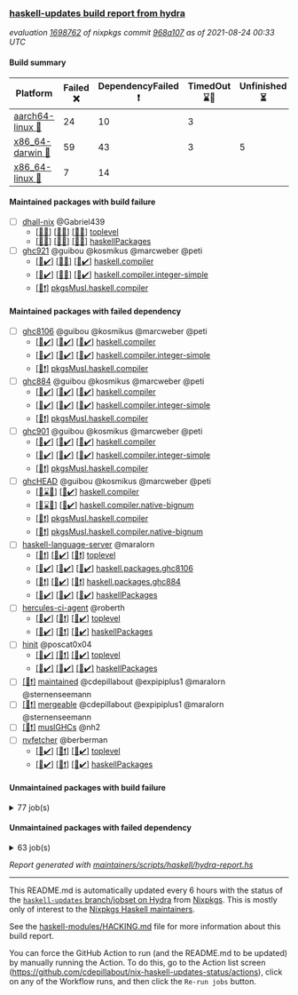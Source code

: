### [haskell-updates build report from hydra](https://hydra.nixos.org/jobset/nixpkgs/haskell-updates)
*evaluation [1698762](https://hydra.nixos.org/eval/1698762) of nixpkgs commit [968a107](https://github.com/NixOS/nixpkgs/commits/968a107addb40d5d19b1666b6542493776b24de9) as of 2021-08-24 00:33 UTC*
#### Build summary

 | Platform | Failed :x: | DependencyFailed :heavy_exclamation_mark: | TimedOut :hourglass::no_entry_sign: | Unfinished :hourglass_flowing_sand: | Success :heavy_check_mark: | 
 | --- | --- | --- | --- | --- | --- | 
 | [aarch64-linux :iphone:](https://hydra.nixos.org/eval/1698762?filter=.aarch64-linux) | 24 | 10 | 3 |  | 6668 | 
 | [x86_64-darwin :apple:](https://hydra.nixos.org/eval/1698762?filter=.x86_64-darwin) | 59 | 43 | 3 | 5 | 6547 | 
 | [x86_64-linux :penguin:](https://hydra.nixos.org/eval/1698762?filter=.x86_64-linux) | 7 | 14 |  |  | 6734 | 
#### Maintained packages with build failure
- [ ] [dhall-nix](https://hydra.nixos.org/eval/1698762?filter=dhall-nix) @Gabriel439
  - [[:iphone::x:]](https://hydra.nixos.org/build/150518866) [[:apple::x:]](https://hydra.nixos.org/build/150519026) [[:penguin::x:]](https://hydra.nixos.org/build/150518277) [toplevel](https://hydra.nixos.org/eval/1698762?filter=dhall-nix)
  - [[:iphone::x:]](https://hydra.nixos.org/build/150524707) [[:apple::x:]](https://hydra.nixos.org/build/150525207) [[:penguin::x:]](https://hydra.nixos.org/build/150516102) [haskellPackages](https://hydra.nixos.org/eval/1698762?filter=haskellPackages.dhall-nix)
- [ ] [ghc921](https://hydra.nixos.org/eval/1698762?filter=ghc921) @guibou @kosmikus @marcweber @peti
  - [[:iphone::heavy_check_mark:]](https://hydra.nixos.org/build/150593140) [[:apple::x:]](https://hydra.nixos.org/build/150592888) [[:penguin::heavy_check_mark:]](https://hydra.nixos.org/build/150592889) [haskell.compiler](https://hydra.nixos.org/eval/1698762?filter=haskell.compiler.ghc921)
  - [[:iphone::heavy_check_mark:]](https://hydra.nixos.org/build/150593158) [[:apple::x:]](https://hydra.nixos.org/build/150592887) [[:penguin::heavy_check_mark:]](https://hydra.nixos.org/build/150592883) [haskell.compiler.integer-simple](https://hydra.nixos.org/eval/1698762?filter=haskell.compiler.integer-simple.ghc921)
  -   [[:penguin::heavy_exclamation_mark:]](https://hydra.nixos.org/build/150592886) [pkgsMusl.haskell.compiler](https://hydra.nixos.org/eval/1698762?filter=pkgsMusl.haskell.compiler.ghc921)
#### Maintained packages with failed dependency
- [ ] [ghc8106](https://hydra.nixos.org/eval/1698762?filter=ghc8106) @guibou @kosmikus @marcweber @peti
  - [[:iphone::heavy_check_mark:]](https://hydra.nixos.org/build/150142134) [[:apple::heavy_check_mark:]](https://hydra.nixos.org/build/150136607) [[:penguin::heavy_check_mark:]](https://hydra.nixos.org/build/150148504) [haskell.compiler](https://hydra.nixos.org/eval/1698762?filter=haskell.compiler.ghc8106)
  - [[:iphone::heavy_check_mark:]](https://hydra.nixos.org/build/150156172) [[:apple::heavy_check_mark:]](https://hydra.nixos.org/build/150139855) [[:penguin::heavy_check_mark:]](https://hydra.nixos.org/build/150137637) [haskell.compiler.integer-simple](https://hydra.nixos.org/eval/1698762?filter=haskell.compiler.integer-simple.ghc8106)
  -   [[:penguin::heavy_exclamation_mark:]](https://hydra.nixos.org/build/150281277) [pkgsMusl.haskell.compiler](https://hydra.nixos.org/eval/1698762?filter=pkgsMusl.haskell.compiler.ghc8106)
- [ ] [ghc884](https://hydra.nixos.org/eval/1698762?filter=ghc884) @guibou @kosmikus @marcweber @peti
  - [[:iphone::heavy_check_mark:]](https://hydra.nixos.org/build/150146371) [[:apple::heavy_check_mark:]](https://hydra.nixos.org/build/150136677) [[:penguin::heavy_check_mark:]](https://hydra.nixos.org/build/150149514) [haskell.compiler](https://hydra.nixos.org/eval/1698762?filter=haskell.compiler.ghc884)
  - [[:iphone::heavy_check_mark:]](https://hydra.nixos.org/build/150153012) [[:apple::heavy_check_mark:]](https://hydra.nixos.org/build/150139348) [[:penguin::heavy_check_mark:]](https://hydra.nixos.org/build/150141264) [haskell.compiler.integer-simple](https://hydra.nixos.org/eval/1698762?filter=haskell.compiler.integer-simple.ghc884)
  -   [[:penguin::heavy_exclamation_mark:]](https://hydra.nixos.org/build/150281297) [pkgsMusl.haskell.compiler](https://hydra.nixos.org/eval/1698762?filter=pkgsMusl.haskell.compiler.ghc884)
- [ ] [ghc901](https://hydra.nixos.org/eval/1698762?filter=ghc901) @guibou @kosmikus @marcweber @peti
  - [[:iphone::heavy_check_mark:]](https://hydra.nixos.org/build/150142798) [[:apple::heavy_check_mark:]](https://hydra.nixos.org/build/150143289) [[:penguin::heavy_check_mark:]](https://hydra.nixos.org/build/150147612) [haskell.compiler](https://hydra.nixos.org/eval/1698762?filter=haskell.compiler.ghc901)
  - [[:iphone::heavy_check_mark:]](https://hydra.nixos.org/build/150153840) [[:apple::heavy_check_mark:]](https://hydra.nixos.org/build/150145503) [[:penguin::heavy_check_mark:]](https://hydra.nixos.org/build/150152462) [haskell.compiler.integer-simple](https://hydra.nixos.org/eval/1698762?filter=haskell.compiler.integer-simple.ghc901)
  -   [[:penguin::heavy_exclamation_mark:]](https://hydra.nixos.org/build/150281299) [pkgsMusl.haskell.compiler](https://hydra.nixos.org/eval/1698762?filter=pkgsMusl.haskell.compiler.ghc901)
- [ ] [ghcHEAD](https://hydra.nixos.org/eval/1698762?filter=ghcHEAD) @guibou @kosmikus @marcweber @peti
  - [[:apple::hourglass::no_entry_sign:]](https://hydra.nixos.org/build/150145921) [[:penguin::heavy_check_mark:]](https://hydra.nixos.org/build/150150121) [haskell.compiler](https://hydra.nixos.org/eval/1698762?filter=haskell.compiler.ghcHEAD)
  - [[:apple::hourglass::no_entry_sign:]](https://hydra.nixos.org/build/150153086) [[:penguin::heavy_check_mark:]](https://hydra.nixos.org/build/150147913) [haskell.compiler.native-bignum](https://hydra.nixos.org/eval/1698762?filter=haskell.compiler.native-bignum.ghcHEAD)
  -  [[:penguin::heavy_exclamation_mark:]](https://hydra.nixos.org/build/150281317) [pkgsMusl.haskell.compiler](https://hydra.nixos.org/eval/1698762?filter=pkgsMusl.haskell.compiler.ghcHEAD)
  -  [[:penguin::heavy_exclamation_mark:]](https://hydra.nixos.org/build/150281318) [pkgsMusl.haskell.compiler.native-bignum](https://hydra.nixos.org/eval/1698762?filter=pkgsMusl.haskell.compiler.native-bignum.ghcHEAD)
- [ ] [haskell-language-server](https://hydra.nixos.org/eval/1698762?filter=haskell-language-server) @maralorn
  - [[:iphone::heavy_exclamation_mark:]](https://hydra.nixos.org/build/150517932) [[:apple::heavy_check_mark:]](https://hydra.nixos.org/build/150524729) [[:penguin::heavy_exclamation_mark:]](https://hydra.nixos.org/build/150521436) [toplevel](https://hydra.nixos.org/eval/1698762?filter=haskell-language-server)
  - [[:iphone::heavy_check_mark:]](https://hydra.nixos.org/build/150520620) [[:apple::heavy_check_mark:]](https://hydra.nixos.org/build/150516044) [[:penguin::heavy_check_mark:]](https://hydra.nixos.org/build/150522713) [haskell.packages.ghc8106](https://hydra.nixos.org/eval/1698762?filter=haskell.packages.ghc8106.haskell-language-server)
  - [[:iphone::heavy_exclamation_mark:]](https://hydra.nixos.org/build/150518159) [[:apple::heavy_check_mark:]](https://hydra.nixos.org/build/150523797) [[:penguin::heavy_exclamation_mark:]](https://hydra.nixos.org/build/150522555) [haskell.packages.ghc884](https://hydra.nixos.org/eval/1698762?filter=haskell.packages.ghc884.haskell-language-server)
  - [[:iphone::heavy_check_mark:]](https://hydra.nixos.org/build/150523824) [[:apple::heavy_check_mark:]](https://hydra.nixos.org/build/150523887) [[:penguin::heavy_check_mark:]](https://hydra.nixos.org/build/150515759) [haskellPackages](https://hydra.nixos.org/eval/1698762?filter=haskellPackages.haskell-language-server)
- [ ] [hercules-ci-agent](https://hydra.nixos.org/eval/1698762?filter=hercules-ci-agent) @roberth
  - [[:iphone::heavy_check_mark:]](https://hydra.nixos.org/build/150593136) [[:apple::heavy_exclamation_mark:]](https://hydra.nixos.org/build/150516655) [[:penguin::heavy_check_mark:]](https://hydra.nixos.org/build/150593151) [toplevel](https://hydra.nixos.org/eval/1698762?filter=hercules-ci-agent)
  - [[:iphone::heavy_check_mark:]](https://hydra.nixos.org/build/150519440) [[:apple::heavy_exclamation_mark:]](https://hydra.nixos.org/build/150520794) [[:penguin::heavy_check_mark:]](https://hydra.nixos.org/build/150520627) [haskellPackages](https://hydra.nixos.org/eval/1698762?filter=haskellPackages.hercules-ci-agent)
- [ ] [hinit](https://hydra.nixos.org/eval/1698762?filter=hinit) @poscat0x04
  - [[:iphone::heavy_check_mark:]](https://hydra.nixos.org/build/150520104) [[:apple::heavy_exclamation_mark:]](https://hydra.nixos.org/build/150515279) [[:penguin::heavy_check_mark:]](https://hydra.nixos.org/build/150521777) [toplevel](https://hydra.nixos.org/eval/1698762?filter=hinit)
  - [[:iphone::heavy_check_mark:]](https://hydra.nixos.org/build/150518018) [[:apple::heavy_check_mark:]](https://hydra.nixos.org/build/150514862) [[:penguin::heavy_check_mark:]](https://hydra.nixos.org/build/150519740) [haskellPackages](https://hydra.nixos.org/eval/1698762?filter=haskellPackages.hinit)
- [ ] [[:penguin::heavy_exclamation_mark:]](https://hydra.nixos.org/build/150593166) [maintained](https://hydra.nixos.org/eval/1698762?filter=maintained) @cdepillabout @expipiplus1 @maralorn @sternenseemann
- [ ] [[:penguin::heavy_exclamation_mark:]](https://hydra.nixos.org/build/150515487) [mergeable](https://hydra.nixos.org/eval/1698762?filter=mergeable) @cdepillabout @expipiplus1 @maralorn @sternenseemann
- [ ] [[:penguin::heavy_exclamation_mark:]](https://hydra.nixos.org/build/150281278) [muslGHCs](https://hydra.nixos.org/eval/1698762?filter=muslGHCs) @nh2
- [ ] [nvfetcher](https://hydra.nixos.org/eval/1698762?filter=nvfetcher) @berberman
  - [[:iphone::heavy_check_mark:]](https://hydra.nixos.org/build/150552055) [[:apple::heavy_exclamation_mark:]](https://hydra.nixos.org/build/150552058) [[:penguin::heavy_check_mark:]](https://hydra.nixos.org/build/150552059) [toplevel](https://hydra.nixos.org/eval/1698762?filter=nvfetcher)
  - [[:iphone::heavy_check_mark:]](https://hydra.nixos.org/build/150552056) [[:apple::heavy_exclamation_mark:]](https://hydra.nixos.org/build/150552066) [[:penguin::heavy_check_mark:]](https://hydra.nixos.org/build/150552073) [haskellPackages](https://hydra.nixos.org/eval/1698762?filter=haskellPackages.nvfetcher)
#### Unmaintained packages with build failure
<details><summary>77 job(s) </summary>

- [ ] [[:iphone::heavy_check_mark:]](https://hydra.nixos.org/build/150523762) [[:apple::x:]](https://hydra.nixos.org/build/150517903) [[:penguin::heavy_check_mark:]](https://hydra.nixos.org/build/150517139) [haskellPackages.FractalArt](https://hydra.nixos.org/eval/1698762?filter=haskellPackages.FractalArt) 
- [ ] [[:iphone::x:]](https://hydra.nixos.org/build/150154601) [[:apple::heavy_check_mark:]](https://hydra.nixos.org/build/150146821) [[:penguin::heavy_check_mark:]](https://hydra.nixos.org/build/150137406) [haskellPackages.HsASA](https://hydra.nixos.org/eval/1698762?filter=haskellPackages.HsASA) 
- [ ] [[:iphone::x:]](https://hydra.nixos.org/build/150520106) [[:apple::heavy_check_mark:]](https://hydra.nixos.org/build/150521048) [[:penguin::heavy_check_mark:]](https://hydra.nixos.org/build/150518852) [haskellPackages.OrderedBits](https://hydra.nixos.org/eval/1698762?filter=haskellPackages.OrderedBits) 
- [ ] [[:iphone::x:]](https://hydra.nixos.org/build/150519545) [[:apple::heavy_check_mark:]](https://hydra.nixos.org/build/150513677) [[:penguin::heavy_check_mark:]](https://hydra.nixos.org/build/150514015) [haskellPackages.accelerate-llvm](https://hydra.nixos.org/eval/1698762?filter=haskellPackages.accelerate-llvm) 
- [ ] [[:iphone::heavy_check_mark:]](https://hydra.nixos.org/build/150517974) [[:apple::x:]](https://hydra.nixos.org/build/150516293) [[:penguin::heavy_check_mark:]](https://hydra.nixos.org/build/150514919) [haskellPackages.broadcast-chan-conduit](https://hydra.nixos.org/eval/1698762?filter=haskellPackages.broadcast-chan-conduit) 
- [ ] [[:iphone::x:]](https://hydra.nixos.org/build/150139515) [[:apple::heavy_check_mark:]](https://hydra.nixos.org/build/150150227) [[:penguin::heavy_check_mark:]](https://hydra.nixos.org/build/150137424) [haskellPackages.cdar-mBound](https://hydra.nixos.org/eval/1698762?filter=haskellPackages.cdar-mBound) 
- [ ] [[:iphone::heavy_check_mark:]](https://hydra.nixos.org/build/150524109) [[:apple::x:]](https://hydra.nixos.org/build/150513813) [[:penguin::heavy_check_mark:]](https://hydra.nixos.org/build/150522230) [haskellPackages.chiphunk](https://hydra.nixos.org/eval/1698762?filter=haskellPackages.chiphunk) 
- [ ] [[:iphone::x:]](https://hydra.nixos.org/build/150517595) [[:apple::x:]](https://hydra.nixos.org/build/150515727) [[:penguin::x:]](https://hydra.nixos.org/build/150523982) [haskellPackages.dhall-csv](https://hydra.nixos.org/eval/1698762?filter=haskellPackages.dhall-csv) 
- [ ] [[:iphone::x:]](https://hydra.nixos.org/build/150522999) [[:apple::heavy_exclamation_mark:]](https://hydra.nixos.org/build/150523333) [[:penguin::x:]](https://hydra.nixos.org/build/150514246) [haskellPackages.dhall-toml](https://hydra.nixos.org/eval/1698762?filter=haskellPackages.dhall-toml) 
- [ ] [[:iphone::heavy_check_mark:]](https://hydra.nixos.org/build/150518556) [[:apple::x:]](https://hydra.nixos.org/build/150514402) [[:penguin::heavy_check_mark:]](https://hydra.nixos.org/build/150522564) [haskellPackages.di-core](https://hydra.nixos.org/eval/1698762?filter=haskellPackages.di-core) 
- [ ] [[:iphone::heavy_check_mark:]](https://hydra.nixos.org/build/150144640) [[:apple::x:]](https://hydra.nixos.org/build/150151797) [[:penguin::heavy_check_mark:]](https://hydra.nixos.org/build/150142786) [haskellPackages.discount](https://hydra.nixos.org/eval/1698762?filter=haskellPackages.discount) 
- [ ] [[:iphone::heavy_check_mark:]](https://hydra.nixos.org/build/150139947) [[:apple::x:]](https://hydra.nixos.org/build/150140370) [[:penguin::heavy_check_mark:]](https://hydra.nixos.org/build/150139039) [haskellPackages.diskhash](https://hydra.nixos.org/eval/1698762?filter=haskellPackages.diskhash) 
- [ ] [[:iphone::x:]](https://hydra.nixos.org/build/150146312) [[:apple::x:]](https://hydra.nixos.org/build/150149462) [[:penguin::heavy_check_mark:]](https://hydra.nixos.org/build/150142175) [haskellPackages.easytensor](https://hydra.nixos.org/eval/1698762?filter=haskellPackages.easytensor) 
- [ ] [[:iphone::heavy_check_mark:]](https://hydra.nixos.org/build/150518204) [[:apple::x:]](https://hydra.nixos.org/build/150518034) [[:penguin::heavy_check_mark:]](https://hydra.nixos.org/build/150515434) [haskellPackages.epub-tools](https://hydra.nixos.org/eval/1698762?filter=haskellPackages.epub-tools) 
- [ ] [[:iphone::heavy_check_mark:]](https://hydra.nixos.org/build/150518399) [[:apple::x:]](https://hydra.nixos.org/build/150523252) [[:penguin::heavy_check_mark:]](https://hydra.nixos.org/build/150519335) [haskellPackages.exinst](https://hydra.nixos.org/eval/1698762?filter=haskellPackages.exinst) 
- [ ] [[:iphone::heavy_check_mark:]](https://hydra.nixos.org/build/150152574) [[:apple::x:]](https://hydra.nixos.org/build/150143148) [[:penguin::heavy_check_mark:]](https://hydra.nixos.org/build/150142646) [haskellPackages.float128](https://hydra.nixos.org/eval/1698762?filter=haskellPackages.float128) 
- [ ] [[:iphone::x:]](https://hydra.nixos.org/build/150141152) [[:apple::heavy_check_mark:]](https://hydra.nixos.org/build/150147899) [[:penguin::heavy_check_mark:]](https://hydra.nixos.org/build/150147340) [haskellPackages.freetype2](https://hydra.nixos.org/eval/1698762?filter=haskellPackages.freetype2) 
- [ ] [[:iphone::heavy_check_mark:]](https://hydra.nixos.org/build/150518106) [[:apple::x:]](https://hydra.nixos.org/build/150515711) [[:penguin::heavy_check_mark:]](https://hydra.nixos.org/build/150519268) [haskellPackages.gi-gdkx11](https://hydra.nixos.org/eval/1698762?filter=haskellPackages.gi-gdkx11) 
- [ ] [[:iphone::x:]](https://hydra.nixos.org/build/150144571) [[:penguin::heavy_check_mark:]](https://hydra.nixos.org/build/150148632) [haskellPackages.gnome-keyring](https://hydra.nixos.org/eval/1698762?filter=haskellPackages.gnome-keyring) 
- [ ] [[:iphone::heavy_check_mark:]](https://hydra.nixos.org/build/150523732) [[:apple::x:]](https://hydra.nixos.org/build/150521035) [[:penguin::heavy_check_mark:]](https://hydra.nixos.org/build/150517343) [haskellPackages.gtk-traymanager](https://hydra.nixos.org/eval/1698762?filter=haskellPackages.gtk-traymanager) 
- [ ] [[:iphone::heavy_check_mark:]](https://hydra.nixos.org/build/150143018) [[:apple::x:]](https://hydra.nixos.org/build/150152360) [[:penguin::heavy_check_mark:]](https://hydra.nixos.org/build/150152980) [haskellPackages.hamid](https://hydra.nixos.org/eval/1698762?filter=haskellPackages.hamid) 
- [ ] [[:iphone::heavy_check_mark:]](https://hydra.nixos.org/build/150151564) [[:apple::x:]](https://hydra.nixos.org/build/150146436) [[:penguin::heavy_check_mark:]](https://hydra.nixos.org/build/150145795) [haskellPackages.hid](https://hydra.nixos.org/eval/1698762?filter=haskellPackages.hid) 
- [ ] [[:iphone::heavy_check_mark:]](https://hydra.nixos.org/build/150514739) [[:apple::x:]](https://hydra.nixos.org/build/150515290) [[:penguin::heavy_check_mark:]](https://hydra.nixos.org/build/150522339) [haskellPackages.higher-leveldb](https://hydra.nixos.org/eval/1698762?filter=haskellPackages.higher-leveldb) 
- [ ] [[:iphone::heavy_check_mark:]](https://hydra.nixos.org/build/150524350) [[:apple::x:]](https://hydra.nixos.org/build/150524681) [[:penguin::heavy_check_mark:]](https://hydra.nixos.org/build/150519291) [haskellPackages.highlight](https://hydra.nixos.org/eval/1698762?filter=haskellPackages.highlight) 
- [ ] [[:iphone::heavy_check_mark:]](https://hydra.nixos.org/build/150521835) [[:apple::x:]](https://hydra.nixos.org/build/150524253) [[:penguin::heavy_check_mark:]](https://hydra.nixos.org/build/150522531) [haskellPackages.hmatrix-morpheus](https://hydra.nixos.org/eval/1698762?filter=haskellPackages.hmatrix-morpheus) 
- [ ] [[:iphone::heavy_check_mark:]](https://hydra.nixos.org/build/150143292) [[:apple::x:]](https://hydra.nixos.org/build/150144819) [[:penguin::heavy_check_mark:]](https://hydra.nixos.org/build/150156384) [haskellPackages.hmidi](https://hydra.nixos.org/eval/1698762?filter=haskellPackages.hmidi) 
- [ ] [[:iphone::x:]](https://hydra.nixos.org/build/150518301) [[:apple::heavy_check_mark:]](https://hydra.nixos.org/build/150518306) [[:penguin::heavy_check_mark:]](https://hydra.nixos.org/build/150523141) [haskellPackages.hq](https://hydra.nixos.org/eval/1698762?filter=haskellPackages.hq) 
- [ ] [[:iphone::heavy_check_mark:]](https://hydra.nixos.org/build/150515942) [[:apple::x:]](https://hydra.nixos.org/build/150518021) [[:penguin::heavy_check_mark:]](https://hydra.nixos.org/build/150521133) [haskellPackages.hs](https://hydra.nixos.org/eval/1698762?filter=haskellPackages.hs) 
- [ ] [[:iphone::heavy_check_mark:]](https://hydra.nixos.org/build/150147973) [[:apple::x:]](https://hydra.nixos.org/build/150140041) [[:penguin::heavy_check_mark:]](https://hydra.nixos.org/build/150151666) [haskellPackages.hsshellscript](https://hydra.nixos.org/eval/1698762?filter=haskellPackages.hsshellscript) 
- [ ] [[:iphone::heavy_check_mark:]](https://hydra.nixos.org/build/150141776) [[:apple::x:]](https://hydra.nixos.org/build/150153708) [[:penguin::heavy_check_mark:]](https://hydra.nixos.org/build/150139774) [haskellPackages.hssourceinfo](https://hydra.nixos.org/eval/1698762?filter=haskellPackages.hssourceinfo) 
- [ ] [[:iphone::heavy_check_mark:]](https://hydra.nixos.org/build/150146617) [[:apple::x:]](https://hydra.nixos.org/build/150144908) [[:penguin::heavy_check_mark:]](https://hydra.nixos.org/build/150143049) [haskellPackages.huckleberry](https://hydra.nixos.org/eval/1698762?filter=haskellPackages.huckleberry) 
- [ ] [[:iphone::heavy_check_mark:]](https://hydra.nixos.org/build/150519164) [[:apple::x:]](https://hydra.nixos.org/build/150515201) [[:penguin::heavy_check_mark:]](https://hydra.nixos.org/build/150518393) [haskellPackages.ipcvar](https://hydra.nixos.org/eval/1698762?filter=haskellPackages.ipcvar) 
- [ ] [[:iphone::x:]](https://hydra.nixos.org/build/150518673) [[:apple::x:]](https://hydra.nixos.org/build/150521519) [[:penguin::x:]](https://hydra.nixos.org/build/150517662) [haskellPackages.isocline](https://hydra.nixos.org/eval/1698762?filter=haskellPackages.isocline) 
- [ ] [[:iphone::heavy_check_mark:]](https://hydra.nixos.org/build/150143703) [[:apple::x:]](https://hydra.nixos.org/build/150147245) [[:penguin::heavy_check_mark:]](https://hydra.nixos.org/build/150142052) [haskellPackages.keep-alive](https://hydra.nixos.org/eval/1698762?filter=haskellPackages.keep-alive) 
- [ ] [[:iphone::heavy_check_mark:]](https://hydra.nixos.org/build/150521120) [[:apple::x:]](https://hydra.nixos.org/build/150518366) [[:penguin::heavy_check_mark:]](https://hydra.nixos.org/build/150520850) [haskellPackages.leveldb-haskell-fork](https://hydra.nixos.org/eval/1698762?filter=haskellPackages.leveldb-haskell-fork) 
- [ ] [[:iphone::x:]](https://hydra.nixos.org/build/150142304) [[:apple::heavy_check_mark:]](https://hydra.nixos.org/build/150147180) [[:penguin::heavy_check_mark:]](https://hydra.nixos.org/build/150150616) [haskellPackages.libBF](https://hydra.nixos.org/eval/1698762?filter=haskellPackages.libBF) 
- [ ] [[:iphone::heavy_check_mark:]](https://hydra.nixos.org/build/150522216) [[:apple::x:]](https://hydra.nixos.org/build/150517842) [[:penguin::heavy_check_mark:]](https://hydra.nixos.org/build/150522875) [haskellPackages.loc](https://hydra.nixos.org/eval/1698762?filter=haskellPackages.loc) 
- [ ] [[:iphone::x:]](https://hydra.nixos.org/build/150147831) [[:apple::heavy_check_mark:]](https://hydra.nixos.org/build/150156386) [[:penguin::heavy_check_mark:]](https://hydra.nixos.org/build/150143636) [haskellPackages.long-double](https://hydra.nixos.org/eval/1698762?filter=haskellPackages.long-double) 
- [ ] [[:iphone::heavy_check_mark:]](https://hydra.nixos.org/build/150518068) [[:apple::heavy_check_mark:]](https://hydra.nixos.org/build/150520739) [[:penguin::x:]](https://hydra.nixos.org/build/150524224) [haskellPackages.massiv-test](https://hydra.nixos.org/eval/1698762?filter=haskellPackages.massiv-test) 
- [ ] [[:iphone::heavy_check_mark:]](https://hydra.nixos.org/build/150519625) [[:apple::x:]](https://hydra.nixos.org/build/150517422) [[:penguin::heavy_check_mark:]](https://hydra.nixos.org/build/150523159) [haskellPackages.mediawiki2latex](https://hydra.nixos.org/eval/1698762?filter=haskellPackages.mediawiki2latex) 
- [ ] [[:iphone::heavy_check_mark:]](https://hydra.nixos.org/build/150151938) [[:apple::x:]](https://hydra.nixos.org/build/150153446) [[:penguin::heavy_check_mark:]](https://hydra.nixos.org/build/150154190) [haskellPackages.mercury-api](https://hydra.nixos.org/eval/1698762?filter=haskellPackages.mercury-api) 
- [ ] [[:iphone::heavy_check_mark:]](https://hydra.nixos.org/build/150141733) [[:apple::x:]](https://hydra.nixos.org/build/150150540) [[:penguin::heavy_check_mark:]](https://hydra.nixos.org/build/150142396) [haskellPackages.nano-cryptr](https://hydra.nixos.org/eval/1698762?filter=haskellPackages.nano-cryptr) 
- [ ] [[:iphone::x:]](https://hydra.nixos.org/build/150515259) [[:apple::heavy_check_mark:]](https://hydra.nixos.org/build/150514496) [[:penguin::heavy_check_mark:]](https://hydra.nixos.org/build/150520111) [haskellPackages.nlopt-haskell](https://hydra.nixos.org/eval/1698762?filter=haskellPackages.nlopt-haskell) 
- [ ] [[:iphone::heavy_check_mark:]](https://hydra.nixos.org/build/150521655) [[:apple::x:]](https://hydra.nixos.org/build/150515047) [[:penguin::heavy_check_mark:]](https://hydra.nixos.org/build/150516153) [haskellPackages.nri-prelude](https://hydra.nixos.org/eval/1698762?filter=haskellPackages.nri-prelude) 
- [ ] [[:iphone::heavy_check_mark:]](https://hydra.nixos.org/build/150522093) [[:apple::x:]](https://hydra.nixos.org/build/150515044) [[:penguin::heavy_check_mark:]](https://hydra.nixos.org/build/150515873) [haskellPackages.opencv](https://hydra.nixos.org/eval/1698762?filter=haskellPackages.opencv) 
- [ ] [[:iphone::heavy_check_mark:]](https://hydra.nixos.org/build/150523387) [[:apple::x:]](https://hydra.nixos.org/build/150523250) [[:penguin::heavy_check_mark:]](https://hydra.nixos.org/build/150513538) [haskellPackages.persistent-pagination](https://hydra.nixos.org/eval/1698762?filter=haskellPackages.persistent-pagination) 
- [ ] [[:iphone::x:]](https://hydra.nixos.org/build/150152758) [[:apple::heavy_check_mark:]](https://hydra.nixos.org/build/150150974) [[:penguin::heavy_check_mark:]](https://hydra.nixos.org/build/150147165) [haskellPackages.picosat](https://hydra.nixos.org/eval/1698762?filter=haskellPackages.picosat) 
- [ ] [[:iphone::heavy_check_mark:]](https://hydra.nixos.org/build/150515583) [[:apple::x:]](https://hydra.nixos.org/build/150517654) [[:penguin::heavy_check_mark:]](https://hydra.nixos.org/build/150524791) [haskellPackages.ping-wrapper](https://hydra.nixos.org/eval/1698762?filter=haskellPackages.ping-wrapper) 
- [ ] [[:iphone::heavy_check_mark:]](https://hydra.nixos.org/build/150513837) [[:apple::x:]](https://hydra.nixos.org/build/150515685) [[:penguin::heavy_check_mark:]](https://hydra.nixos.org/build/150523855) [haskellPackages.pipes-zlib](https://hydra.nixos.org/eval/1698762?filter=haskellPackages.pipes-zlib) 
- [ ] [[:iphone::x:]](https://hydra.nixos.org/build/150521059) [[:apple::heavy_check_mark:]](https://hydra.nixos.org/build/150523268) [[:penguin::heavy_check_mark:]](https://hydra.nixos.org/build/150523315) [haskellPackages.poker](https://hydra.nixos.org/eval/1698762?filter=haskellPackages.poker) 
- [ ] [[:iphone::heavy_check_mark:]](https://hydra.nixos.org/build/150516742) [[:apple::x:]](https://hydra.nixos.org/build/150514263) [[:penguin::heavy_check_mark:]](https://hydra.nixos.org/build/150516295) [haskellPackages.posix-socket](https://hydra.nixos.org/eval/1698762?filter=haskellPackages.posix-socket) 
- [ ] [[:iphone::heavy_check_mark:]](https://hydra.nixos.org/build/150519224) [[:apple::x:]](https://hydra.nixos.org/build/150522962) [[:penguin::heavy_check_mark:]](https://hydra.nixos.org/build/150519897) [haskellPackages.posix-timer](https://hydra.nixos.org/eval/1698762?filter=haskellPackages.posix-timer) 
- [ ] [[:iphone::heavy_check_mark:]](https://hydra.nixos.org/build/150517965) [[:apple::x:]](https://hydra.nixos.org/build/150515274) [[:penguin::heavy_check_mark:]](https://hydra.nixos.org/build/150521734) [haskellPackages.pthread](https://hydra.nixos.org/eval/1698762?filter=haskellPackages.pthread) 
- [ ] [[:iphone::x:]](https://hydra.nixos.org/build/150519197) [[:apple::heavy_check_mark:]](https://hydra.nixos.org/build/150515894) [[:penguin::heavy_check_mark:]](https://hydra.nixos.org/build/150518333) [haskellPackages.ptr-poker](https://hydra.nixos.org/eval/1698762?filter=haskellPackages.ptr-poker) 
- [ ] [[:iphone::heavy_check_mark:]](https://hydra.nixos.org/build/150516965) [[:apple::x:]](https://hydra.nixos.org/build/150516138) [[:penguin::heavy_check_mark:]](https://hydra.nixos.org/build/150514855) [haskellPackages.sandwich-webdriver](https://hydra.nixos.org/eval/1698762?filter=haskellPackages.sandwich-webdriver) 
- [ ] [[:iphone::heavy_check_mark:]](https://hydra.nixos.org/build/150152774) [[:apple::x:]](https://hydra.nixos.org/build/150136862) [[:penguin::heavy_check_mark:]](https://hydra.nixos.org/build/150153014) [haskellPackages.sdp](https://hydra.nixos.org/eval/1698762?filter=haskellPackages.sdp) 
- [ ] [[:iphone::heavy_check_mark:]](https://hydra.nixos.org/build/150143608) [[:apple::x:]](https://hydra.nixos.org/build/150149400) [[:penguin::heavy_check_mark:]](https://hydra.nixos.org/build/150152265) [haskellPackages.select](https://hydra.nixos.org/eval/1698762?filter=haskellPackages.select) 
- [ ] [[:iphone::heavy_check_mark:]](https://hydra.nixos.org/build/150516754) [[:apple::x:]](https://hydra.nixos.org/build/150517616) [[:penguin::heavy_check_mark:]](https://hydra.nixos.org/build/150517288) [haskellPackages.sequence-formats](https://hydra.nixos.org/eval/1698762?filter=haskellPackages.sequence-formats) 
- [ ] [[:iphone::heavy_check_mark:]](https://hydra.nixos.org/build/150154302) [[:apple::x:]](https://hydra.nixos.org/build/150142162) [[:penguin::heavy_check_mark:]](https://hydra.nixos.org/build/150141216) [haskellPackages.shared-memory](https://hydra.nixos.org/eval/1698762?filter=haskellPackages.shared-memory) 
- [ ] [[:iphone::heavy_check_mark:]](https://hydra.nixos.org/build/150516290) [[:apple::x:]](https://hydra.nixos.org/build/150521281) [[:penguin::heavy_check_mark:]](https://hydra.nixos.org/build/150522189) [haskellPackages.sysinfo](https://hydra.nixos.org/eval/1698762?filter=haskellPackages.sysinfo) 
- [ ] [[:iphone::heavy_check_mark:]](https://hydra.nixos.org/build/150525039) [[:apple::x:]](https://hydra.nixos.org/build/150523006) [[:penguin::heavy_check_mark:]](https://hydra.nixos.org/build/150515840) [haskellPackages.tailfile-hinotify](https://hydra.nixos.org/eval/1698762?filter=haskellPackages.tailfile-hinotify) 
- [ ] [[:iphone::heavy_check_mark:]](https://hydra.nixos.org/build/150525089) [[:apple::x:]](https://hydra.nixos.org/build/150522461) [[:penguin::heavy_check_mark:]](https://hydra.nixos.org/build/150522260) [haskellPackages.tar-bytestring](https://hydra.nixos.org/eval/1698762?filter=haskellPackages.tar-bytestring) 
- [ ] [[:iphone::heavy_check_mark:]](https://hydra.nixos.org/build/150520830) [[:apple::x:]](https://hydra.nixos.org/build/150519749) [[:penguin::heavy_check_mark:]](https://hydra.nixos.org/build/150519036) [haskellPackages.thyme](https://hydra.nixos.org/eval/1698762?filter=haskellPackages.thyme) 
- [ ] [[:iphone::x:]](https://hydra.nixos.org/build/150524838) [[:apple::x:]](https://hydra.nixos.org/build/150515360) [[:penguin::x:]](https://hydra.nixos.org/build/150519125) [haskellPackages.ticket-management](https://hydra.nixos.org/eval/1698762?filter=haskellPackages.ticket-management) 
- [ ] [[:iphone::heavy_check_mark:]](https://hydra.nixos.org/build/150513445) [[:apple::x:]](https://hydra.nixos.org/build/150525192) [[:penguin::heavy_check_mark:]](https://hydra.nixos.org/build/150522375) [haskellPackages.tomland](https://hydra.nixos.org/eval/1698762?filter=haskellPackages.tomland) 
- [ ] [[:iphone::x:]](https://hydra.nixos.org/build/150516346) [[:apple::heavy_check_mark:]](https://hydra.nixos.org/build/150518674) [[:penguin::heavy_check_mark:]](https://hydra.nixos.org/build/150517627) [haskellPackages.type-natural](https://hydra.nixos.org/eval/1698762?filter=haskellPackages.type-natural) 
- [ ] [[:iphone::heavy_check_mark:]](https://hydra.nixos.org/build/150516342) [[:apple::x:]](https://hydra.nixos.org/build/150524672) [[:penguin::heavy_check_mark:]](https://hydra.nixos.org/build/150513704) [haskellPackages.tz](https://hydra.nixos.org/eval/1698762?filter=haskellPackages.tz) 
- [ ] [[:iphone::x:]](https://hydra.nixos.org/build/150148074) [[:apple::heavy_check_mark:]](https://hydra.nixos.org/build/150138754) [[:penguin::heavy_check_mark:]](https://hydra.nixos.org/build/150139625) [haskellPackages.unicode-properties](https://hydra.nixos.org/eval/1698762?filter=haskellPackages.unicode-properties) 
- [ ] [[:iphone::x:]](https://hydra.nixos.org/build/150144377) [[:apple::heavy_check_mark:]](https://hydra.nixos.org/build/150147267) [[:penguin::heavy_check_mark:]](https://hydra.nixos.org/build/150140581) [haskellPackages.wiringPi](https://hydra.nixos.org/eval/1698762?filter=haskellPackages.wiringPi) 
- [ ] [[:iphone::heavy_check_mark:]](https://hydra.nixos.org/build/150155341) [[:apple::x:]](https://hydra.nixos.org/build/150137444) [[:penguin::heavy_check_mark:]](https://hydra.nixos.org/build/150150694) [tests.haskell.writers](https://hydra.nixos.org/eval/1698762?filter=tests.haskell.writers) 
- [ ] [[:iphone::x:]](https://hydra.nixos.org/build/150523903) [[:apple::heavy_check_mark:]](https://hydra.nixos.org/build/150515833) [[:penguin::heavy_check_mark:]](https://hydra.nixos.org/build/150520490) [haskellPackages.x86-64bit](https://hydra.nixos.org/eval/1698762?filter=haskellPackages.x86-64bit) 
- [ ] [[:iphone::heavy_check_mark:]](https://hydra.nixos.org/build/150521460) [[:apple::x:]](https://hydra.nixos.org/build/150519761) [[:penguin::heavy_check_mark:]](https://hydra.nixos.org/build/150521890) [haskellPackages.xmonad-utils](https://hydra.nixos.org/eval/1698762?filter=haskellPackages.xmonad-utils) 
- [ ] [[:iphone::x:]](https://hydra.nixos.org/build/150520284) [[:apple::hourglass_flowing_sand:]](https://hydra.nixos.org/build/150523603) [[:penguin::x:]](https://hydra.nixos.org/build/150519538) [haskellPackages.yapb](https://hydra.nixos.org/eval/1698762?filter=haskellPackages.yapb) 
- [ ] [[:iphone::heavy_check_mark:]](https://hydra.nixos.org/build/150137488) [[:apple::x:]](https://hydra.nixos.org/build/150152873) [[:penguin::heavy_check_mark:]](https://hydra.nixos.org/build/150136778) [haskellPackages.yoga](https://hydra.nixos.org/eval/1698762?filter=haskellPackages.yoga) 
- [ ] [[:iphone::heavy_check_mark:]](https://hydra.nixos.org/build/150524604) [[:apple::x:]](https://hydra.nixos.org/build/150518876) [[:penguin::heavy_check_mark:]](https://hydra.nixos.org/build/150519391) [haskellPackages.zip](https://hydra.nixos.org/eval/1698762?filter=haskellPackages.zip) 
- [ ] [[:iphone::heavy_check_mark:]](https://hydra.nixos.org/build/150142027) [[:apple::x:]](https://hydra.nixos.org/build/150143345) [[:penguin::heavy_check_mark:]](https://hydra.nixos.org/build/150144840) [haskellPackages.zot](https://hydra.nixos.org/eval/1698762?filter=haskellPackages.zot) 
- [ ] [[:iphone::heavy_check_mark:]](https://hydra.nixos.org/build/150144068) [[:apple::x:]](https://hydra.nixos.org/build/150148704) [[:penguin::heavy_check_mark:]](https://hydra.nixos.org/build/150142623) [haskellPackages.zxcvbn-c](https://hydra.nixos.org/eval/1698762?filter=haskellPackages.zxcvbn-c) 
</details>

#### Unmaintained packages with failed dependency
<details><summary>63 job(s) </summary>

- [ ] [[:iphone::heavy_check_mark:]](https://hydra.nixos.org/build/150520460) [[:apple::heavy_check_mark:]](https://hydra.nixos.org/build/150520023) [[:penguin::heavy_exclamation_mark:]](https://hydra.nixos.org/build/150519004) [haskellPackages.Color](https://hydra.nixos.org/eval/1698762?filter=haskellPackages.Color) 
- [ ] [[:iphone::heavy_exclamation_mark:]](https://hydra.nixos.org/build/150518188) [[:apple::heavy_check_mark:]](https://hydra.nixos.org/build/150519536) [[:penguin::heavy_check_mark:]](https://hydra.nixos.org/build/150519199) [haskellPackages.PrimitiveArray](https://hydra.nixos.org/eval/1698762?filter=haskellPackages.PrimitiveArray) 
- [ ] [[:iphone::heavy_check_mark:]](https://hydra.nixos.org/build/150519978) [[:apple::heavy_exclamation_mark:]](https://hydra.nixos.org/build/150523222) [[:penguin::heavy_check_mark:]](https://hydra.nixos.org/build/150515089) [haskellPackages.antiope-es](https://hydra.nixos.org/eval/1698762?filter=haskellPackages.antiope-es) 
- [ ] [[:iphone::heavy_check_mark:]](https://hydra.nixos.org/build/150514460) [[:apple::heavy_exclamation_mark:]](https://hydra.nixos.org/build/150519124) [[:penguin::heavy_check_mark:]](https://hydra.nixos.org/build/150519946) [haskellPackages.archive-tar-bytestring](https://hydra.nixos.org/eval/1698762?filter=haskellPackages.archive-tar-bytestring) 
- [ ] [[:iphone::heavy_check_mark:]](https://hydra.nixos.org/build/150515315) [[:apple::heavy_exclamation_mark:]](https://hydra.nixos.org/build/150516222) [[:penguin::heavy_check_mark:]](https://hydra.nixos.org/build/150516766) [haskellPackages.di](https://hydra.nixos.org/eval/1698762?filter=haskellPackages.di) 
- [ ] [[:iphone::heavy_check_mark:]](https://hydra.nixos.org/build/150516746) [[:apple::heavy_exclamation_mark:]](https://hydra.nixos.org/build/150514214) [[:penguin::heavy_check_mark:]](https://hydra.nixos.org/build/150514096) [haskellPackages.di-df1](https://hydra.nixos.org/eval/1698762?filter=haskellPackages.di-df1) 
- [ ] [[:iphone::heavy_check_mark:]](https://hydra.nixos.org/build/150524456) [[:apple::heavy_exclamation_mark:]](https://hydra.nixos.org/build/150518653) [[:penguin::heavy_check_mark:]](https://hydra.nixos.org/build/150523841) [haskellPackages.di-handle](https://hydra.nixos.org/eval/1698762?filter=haskellPackages.di-handle) 
- [ ] [[:iphone::heavy_check_mark:]](https://hydra.nixos.org/build/150519502) [[:apple::heavy_exclamation_mark:]](https://hydra.nixos.org/build/150522018) [[:penguin::heavy_check_mark:]](https://hydra.nixos.org/build/150520179) [haskellPackages.di-monad](https://hydra.nixos.org/eval/1698762?filter=haskellPackages.di-monad) 
- [ ] [[:iphone::heavy_exclamation_mark:]](https://hydra.nixos.org/build/150153426) [[:apple::heavy_exclamation_mark:]](https://hydra.nixos.org/build/150144841) [[:penguin::heavy_check_mark:]](https://hydra.nixos.org/build/150139841) [haskellPackages.easytensor-vulkan](https://hydra.nixos.org/eval/1698762?filter=haskellPackages.easytensor-vulkan) 
- [ ] [[:iphone::heavy_check_mark:]](https://hydra.nixos.org/build/150517293) [[:apple::heavy_exclamation_mark:]](https://hydra.nixos.org/build/150524949) [[:penguin::heavy_check_mark:]](https://hydra.nixos.org/build/150518617) [haskellPackages.exinst-aeson](https://hydra.nixos.org/eval/1698762?filter=haskellPackages.exinst-aeson) 
- [ ] [[:iphone::heavy_check_mark:]](https://hydra.nixos.org/build/150516930) [[:apple::heavy_exclamation_mark:]](https://hydra.nixos.org/build/150517379) [[:penguin::heavy_check_mark:]](https://hydra.nixos.org/build/150520085) [haskellPackages.exinst-bytes](https://hydra.nixos.org/eval/1698762?filter=haskellPackages.exinst-bytes) 
- [ ] [[:iphone::heavy_check_mark:]](https://hydra.nixos.org/build/150519531) [[:apple::heavy_exclamation_mark:]](https://hydra.nixos.org/build/150513575) [[:penguin::heavy_check_mark:]](https://hydra.nixos.org/build/150521618) [haskellPackages.exinst-cereal](https://hydra.nixos.org/eval/1698762?filter=haskellPackages.exinst-cereal) 
- [ ] [[:iphone::heavy_check_mark:]](https://hydra.nixos.org/build/150520887) [[:apple::heavy_exclamation_mark:]](https://hydra.nixos.org/build/150525088) [[:penguin::heavy_check_mark:]](https://hydra.nixos.org/build/150514071) [haskellPackages.exinst-serialise](https://hydra.nixos.org/eval/1698762?filter=haskellPackages.exinst-serialise) 
- [ ] [[:iphone::heavy_check_mark:]](https://hydra.nixos.org/build/150520985) [[:apple::heavy_exclamation_mark:]](https://hydra.nixos.org/build/150523907) [[:penguin::heavy_check_mark:]](https://hydra.nixos.org/build/150524458) [haskellPackages.fastparser](https://hydra.nixos.org/eval/1698762?filter=haskellPackages.fastparser) 
- [ ] [[:iphone::heavy_check_mark:]](https://hydra.nixos.org/build/150513612) [[:apple::heavy_exclamation_mark:]](https://hydra.nixos.org/build/150515424) [[:penguin::heavy_check_mark:]](https://hydra.nixos.org/build/150524701) [haskellPackages.greenclip](https://hydra.nixos.org/eval/1698762?filter=haskellPackages.greenclip) 
- [ ] [hello](https://hydra.nixos.org/eval/1698762?filter=hello) 
  - [[:iphone::heavy_check_mark:]](https://hydra.nixos.org/build/150146832) [[:apple::heavy_check_mark:]](https://hydra.nixos.org/build/150144343) [[:penguin::heavy_check_mark:]](https://hydra.nixos.org/build/150145756) [haskellPackages](https://hydra.nixos.org/eval/1698762?filter=haskellPackages.hello)
  -   [[:penguin::heavy_exclamation_mark:]](https://hydra.nixos.org/build/150281301) [pkgsMusl.haskellPackages](https://hydra.nixos.org/eval/1698762?filter=pkgsMusl.haskellPackages.hello)
  -   [[:penguin::heavy_check_mark:]](https://hydra.nixos.org/build/150281334) [pkgsStatic.haskell.packages.integer-simple.ghc8106](https://hydra.nixos.org/eval/1698762?filter=pkgsStatic.haskell.packages.integer-simple.ghc8106.hello)
- [ ] [[:iphone::heavy_exclamation_mark:]](https://hydra.nixos.org/build/150523349) [[:apple::heavy_check_mark:]](https://hydra.nixos.org/build/150522112) [[:penguin::heavy_check_mark:]](https://hydra.nixos.org/build/150522065) [haskellPackages.hmatrix-nlopt](https://hydra.nixos.org/eval/1698762?filter=haskellPackages.hmatrix-nlopt) 
- [ ] [[:iphone::heavy_exclamation_mark:]](https://hydra.nixos.org/build/150519280) [[:apple::heavy_check_mark:]](https://hydra.nixos.org/build/150522877) [[:penguin::heavy_check_mark:]](https://hydra.nixos.org/build/150517274) [haskellPackages.jsonifier](https://hydra.nixos.org/eval/1698762?filter=haskellPackages.jsonifier) 
- [ ] [[:iphone::heavy_check_mark:]](https://hydra.nixos.org/build/150525149) [[:apple::heavy_exclamation_mark:]](https://hydra.nixos.org/build/150514948) [[:penguin::heavy_check_mark:]](https://hydra.nixos.org/build/150519441) [haskellPackages.keenser](https://hydra.nixos.org/eval/1698762?filter=haskellPackages.keenser) 
- [ ] [lens](https://hydra.nixos.org/eval/1698762?filter=lens) 
  - [[:iphone::heavy_check_mark:]](https://hydra.nixos.org/build/150515252) [[:apple::heavy_check_mark:]](https://hydra.nixos.org/build/150516998) [[:penguin::heavy_check_mark:]](https://hydra.nixos.org/build/150524265) [haskellPackages](https://hydra.nixos.org/eval/1698762?filter=haskellPackages.lens)
  -   [[:penguin::heavy_exclamation_mark:]](https://hydra.nixos.org/build/150517437) [pkgsMusl.haskellPackages](https://hydra.nixos.org/eval/1698762?filter=pkgsMusl.haskellPackages.lens)
  -   [[:penguin::heavy_check_mark:]](https://hydra.nixos.org/build/150518199) [pkgsStatic.haskell.packages.integer-simple.ghc8106](https://hydra.nixos.org/eval/1698762?filter=pkgsStatic.haskell.packages.integer-simple.ghc8106.lens)
- [ ] [[:iphone::heavy_check_mark:]](https://hydra.nixos.org/build/150515209) [[:apple::heavy_check_mark:]](https://hydra.nixos.org/build/150525128) [[:penguin::heavy_exclamation_mark:]](https://hydra.nixos.org/build/150518295) [haskellPackages.massiv-io](https://hydra.nixos.org/eval/1698762?filter=haskellPackages.massiv-io) 
- [ ] [[:iphone::heavy_check_mark:]](https://hydra.nixos.org/build/150515533) [[:apple::heavy_exclamation_mark:]](https://hydra.nixos.org/build/150519043) [[:penguin::heavy_check_mark:]](https://hydra.nixos.org/build/150521217) [haskellPackages.moto](https://hydra.nixos.org/eval/1698762?filter=haskellPackages.moto) 
- [ ] [[:iphone::heavy_check_mark:]](https://hydra.nixos.org/build/150519449) [[:apple::heavy_exclamation_mark:]](https://hydra.nixos.org/build/150516879) [[:penguin::heavy_check_mark:]](https://hydra.nixos.org/build/150516509) [haskellPackages.nri-env-parser](https://hydra.nixos.org/eval/1698762?filter=haskellPackages.nri-env-parser) 
- [ ] [[:iphone::heavy_check_mark:]](https://hydra.nixos.org/build/150516351) [[:apple::heavy_exclamation_mark:]](https://hydra.nixos.org/build/150519103) [[:penguin::heavy_check_mark:]](https://hydra.nixos.org/build/150523594) [haskellPackages.nri-http](https://hydra.nixos.org/eval/1698762?filter=haskellPackages.nri-http) 
- [ ] [[:iphone::heavy_check_mark:]](https://hydra.nixos.org/build/150519748) [[:apple::heavy_exclamation_mark:]](https://hydra.nixos.org/build/150518000) [[:penguin::heavy_check_mark:]](https://hydra.nixos.org/build/150523024) [haskellPackages.nri-observability](https://hydra.nixos.org/eval/1698762?filter=haskellPackages.nri-observability) 
- [ ] [[:iphone::heavy_check_mark:]](https://hydra.nixos.org/build/150523951) [[:apple::heavy_exclamation_mark:]](https://hydra.nixos.org/build/150521069) [[:penguin::heavy_check_mark:]](https://hydra.nixos.org/build/150517955) [haskellPackages.nri-redis](https://hydra.nixos.org/eval/1698762?filter=haskellPackages.nri-redis) 
- [ ] [[:iphone::heavy_check_mark:]](https://hydra.nixos.org/build/150519739) [[:apple::heavy_exclamation_mark:]](https://hydra.nixos.org/build/150515075) [[:penguin::heavy_check_mark:]](https://hydra.nixos.org/build/150517300) [haskellPackages.nri-test-encoding](https://hydra.nixos.org/eval/1698762?filter=haskellPackages.nri-test-encoding) 
- [ ] [[:iphone::heavy_check_mark:]](https://hydra.nixos.org/build/150523954) [[:apple::heavy_exclamation_mark:]](https://hydra.nixos.org/build/150520771) [[:penguin::heavy_check_mark:]](https://hydra.nixos.org/build/150515501) [haskellPackages.opencv-extra](https://hydra.nixos.org/eval/1698762?filter=haskellPackages.opencv-extra) 
- [ ] [[:iphone::heavy_exclamation_mark:]](https://hydra.nixos.org/build/150516727) [[:apple::heavy_check_mark:]](https://hydra.nixos.org/build/150522533) [[:penguin::heavy_check_mark:]](https://hydra.nixos.org/build/150513887) [haskellPackages.opentelemetry-extra](https://hydra.nixos.org/eval/1698762?filter=haskellPackages.opentelemetry-extra) 
- [ ] [[:iphone::heavy_exclamation_mark:]](https://hydra.nixos.org/build/150523753) [[:apple::heavy_check_mark:]](https://hydra.nixos.org/build/150520321) [[:penguin::heavy_check_mark:]](https://hydra.nixos.org/build/150521386) [haskellPackages.opentelemetry-lightstep](https://hydra.nixos.org/eval/1698762?filter=haskellPackages.opentelemetry-lightstep) 
- [ ] [[:iphone::heavy_check_mark:]](https://hydra.nixos.org/build/150518107) [[:apple::heavy_exclamation_mark:]](https://hydra.nixos.org/build/150524005) [[:penguin::heavy_check_mark:]](https://hydra.nixos.org/build/150516967) [haskellPackages.orgmode-parse](https://hydra.nixos.org/eval/1698762?filter=haskellPackages.orgmode-parse) 
- [ ] [[:iphone::heavy_check_mark:]](https://hydra.nixos.org/build/150520003) [[:apple::heavy_exclamation_mark:]](https://hydra.nixos.org/build/150516522) [[:penguin::heavy_check_mark:]](https://hydra.nixos.org/build/150524960) [haskellPackages.orgstat](https://hydra.nixos.org/eval/1698762?filter=haskellPackages.orgstat) 
- [ ] [[:iphone::heavy_check_mark:]](https://hydra.nixos.org/build/150520141) [[:apple::heavy_exclamation_mark:]](https://hydra.nixos.org/build/150513825) [[:penguin::heavy_check_mark:]](https://hydra.nixos.org/build/150524662) [haskellPackages.postgresql-replicant](https://hydra.nixos.org/eval/1698762?filter=haskellPackages.postgresql-replicant) 
- [ ] [random](https://hydra.nixos.org/eval/1698762?filter=random) 
  - [[:iphone::heavy_check_mark:]](https://hydra.nixos.org/build/150139731) [[:apple::heavy_check_mark:]](https://hydra.nixos.org/build/150137011) [[:penguin::heavy_check_mark:]](https://hydra.nixos.org/build/150137828) [haskellPackages](https://hydra.nixos.org/eval/1698762?filter=haskellPackages.random)
  -   [[:penguin::heavy_exclamation_mark:]](https://hydra.nixos.org/build/150281323) [pkgsMusl.haskellPackages](https://hydra.nixos.org/eval/1698762?filter=pkgsMusl.haskellPackages.random)
  -   [[:penguin::heavy_check_mark:]](https://hydra.nixos.org/build/150281313) [pkgsStatic.haskell.packages.integer-simple.ghc8106](https://hydra.nixos.org/eval/1698762?filter=pkgsStatic.haskell.packages.integer-simple.ghc8106.random)
- [ ] [[:iphone::heavy_exclamation_mark:]](https://hydra.nixos.org/build/150517601) [[:apple::heavy_check_mark:]](https://hydra.nixos.org/build/150522517) [[:penguin::heavy_check_mark:]](https://hydra.nixos.org/build/150513411) [haskellPackages.rounded](https://hydra.nixos.org/eval/1698762?filter=haskellPackages.rounded) 
- [ ] [[:iphone::heavy_check_mark:]](https://hydra.nixos.org/build/150520580) [[:apple::heavy_exclamation_mark:]](https://hydra.nixos.org/build/150523354) [[:penguin::heavy_check_mark:]](https://hydra.nixos.org/build/150524726) [haskellPackages.scan-metadata](https://hydra.nixos.org/eval/1698762?filter=haskellPackages.scan-metadata) 
- [ ] [[:iphone::heavy_check_mark:]](https://hydra.nixos.org/build/150137777) [[:apple::heavy_exclamation_mark:]](https://hydra.nixos.org/build/150143490) [[:penguin::heavy_check_mark:]](https://hydra.nixos.org/build/150137753) [haskellPackages.sdp-binary](https://hydra.nixos.org/eval/1698762?filter=haskellPackages.sdp-binary) 
- [ ] [[:iphone::heavy_check_mark:]](https://hydra.nixos.org/build/150140402) [[:apple::heavy_exclamation_mark:]](https://hydra.nixos.org/build/150136790) [[:penguin::heavy_check_mark:]](https://hydra.nixos.org/build/150141804) [haskellPackages.sdp-deepseq](https://hydra.nixos.org/eval/1698762?filter=haskellPackages.sdp-deepseq) 
- [ ] [[:iphone::heavy_check_mark:]](https://hydra.nixos.org/build/150144170) [[:apple::heavy_exclamation_mark:]](https://hydra.nixos.org/build/150136938) [[:penguin::heavy_check_mark:]](https://hydra.nixos.org/build/150143056) [haskellPackages.sdp-hashable](https://hydra.nixos.org/eval/1698762?filter=haskellPackages.sdp-hashable) 
- [ ] [[:iphone::heavy_check_mark:]](https://hydra.nixos.org/build/150140516) [[:apple::heavy_exclamation_mark:]](https://hydra.nixos.org/build/150148495) [[:penguin::heavy_check_mark:]](https://hydra.nixos.org/build/150139157) [haskellPackages.sdp-io](https://hydra.nixos.org/eval/1698762?filter=haskellPackages.sdp-io) 
- [ ] [[:iphone::heavy_check_mark:]](https://hydra.nixos.org/build/150154408) [[:apple::heavy_exclamation_mark:]](https://hydra.nixos.org/build/150147483) [[:penguin::heavy_check_mark:]](https://hydra.nixos.org/build/150152232) [haskellPackages.sdp-quickcheck](https://hydra.nixos.org/eval/1698762?filter=haskellPackages.sdp-quickcheck) 
- [ ] [[:iphone::heavy_check_mark:]](https://hydra.nixos.org/build/150519408) [[:apple::heavy_exclamation_mark:]](https://hydra.nixos.org/build/150516143) [[:penguin::heavy_check_mark:]](https://hydra.nixos.org/build/150515898) [haskellPackages.sdp4bytestring](https://hydra.nixos.org/eval/1698762?filter=haskellPackages.sdp4bytestring) 
- [ ] [[:iphone::heavy_check_mark:]](https://hydra.nixos.org/build/150522605) [[:apple::heavy_exclamation_mark:]](https://hydra.nixos.org/build/150517360) [[:penguin::heavy_check_mark:]](https://hydra.nixos.org/build/150523487) [haskellPackages.sdp4text](https://hydra.nixos.org/eval/1698762?filter=haskellPackages.sdp4text) 
- [ ] [[:iphone::heavy_check_mark:]](https://hydra.nixos.org/build/150150451) [[:apple::heavy_exclamation_mark:]](https://hydra.nixos.org/build/150151735) [[:penguin::heavy_check_mark:]](https://hydra.nixos.org/build/150147840) [haskellPackages.sdp4unordered](https://hydra.nixos.org/eval/1698762?filter=haskellPackages.sdp4unordered) 
- [ ] [[:iphone::heavy_check_mark:]](https://hydra.nixos.org/build/150516810) [[:apple::heavy_exclamation_mark:]](https://hydra.nixos.org/build/150518215) [[:penguin::heavy_check_mark:]](https://hydra.nixos.org/build/150515134) [haskellPackages.sdp4vector](https://hydra.nixos.org/eval/1698762?filter=haskellPackages.sdp4vector) 
- [ ] [[:iphone::heavy_check_mark:]](https://hydra.nixos.org/build/150518715) [[:apple::heavy_exclamation_mark:]](https://hydra.nixos.org/build/150518838) [[:penguin::heavy_check_mark:]](https://hydra.nixos.org/build/150521463) [haskellPackages.sequenceTools](https://hydra.nixos.org/eval/1698762?filter=haskellPackages.sequenceTools) 
- [ ] [[:iphone::heavy_exclamation_mark:]](https://hydra.nixos.org/build/150521428) [[:apple::heavy_check_mark:]](https://hydra.nixos.org/build/150521425) [[:penguin::heavy_check_mark:]](https://hydra.nixos.org/build/150520503) [haskellPackages.sized](https://hydra.nixos.org/eval/1698762?filter=haskellPackages.sized) 
- [ ] [[:iphone::heavy_check_mark:]](https://hydra.nixos.org/build/150516387) [[:apple::heavy_exclamation_mark:]](https://hydra.nixos.org/build/150515975) [[:penguin::heavy_check_mark:]](https://hydra.nixos.org/build/150519195) [haskellPackages.stan](https://hydra.nixos.org/eval/1698762?filter=haskellPackages.stan) 
- [ ] [taskell](https://hydra.nixos.org/eval/1698762?filter=taskell) 
  - [[:iphone::heavy_check_mark:]](https://hydra.nixos.org/build/150515755) [[:apple::heavy_exclamation_mark:]](https://hydra.nixos.org/build/150518669) [[:penguin::heavy_check_mark:]](https://hydra.nixos.org/build/150524533) [toplevel](https://hydra.nixos.org/eval/1698762?filter=taskell)
  - [[:iphone::heavy_check_mark:]](https://hydra.nixos.org/build/150517479) [[:apple::heavy_exclamation_mark:]](https://hydra.nixos.org/build/150515224) [[:penguin::heavy_check_mark:]](https://hydra.nixos.org/build/150519913) [haskellPackages](https://hydra.nixos.org/eval/1698762?filter=haskellPackages.taskell)
- [ ] [[:iphone::heavy_check_mark:]](https://hydra.nixos.org/build/150516317) [[:apple::heavy_exclamation_mark:]](https://hydra.nixos.org/build/150516474) [[:penguin::heavy_check_mark:]](https://hydra.nixos.org/build/150521206) [haskellPackages.trial-tomland](https://hydra.nixos.org/eval/1698762?filter=haskellPackages.trial-tomland) 
- [ ] [[:iphone::heavy_exclamation_mark:]](https://hydra.nixos.org/build/150146674) [[:apple::heavy_check_mark:]](https://hydra.nixos.org/build/150136810) [[:penguin::heavy_check_mark:]](https://hydra.nixos.org/build/150147677) [haskellPackages.unicode-names](https://hydra.nixos.org/eval/1698762?filter=haskellPackages.unicode-names) 
- [ ] [[:iphone::heavy_check_mark:]](https://hydra.nixos.org/build/150525222) [[:apple::heavy_exclamation_mark:]](https://hydra.nixos.org/build/150516525) [[:penguin::heavy_check_mark:]](https://hydra.nixos.org/build/150518643) [haskellPackages.xbattbar](https://hydra.nixos.org/eval/1698762?filter=haskellPackages.xbattbar) 
</details>

*Report generated with [maintainers/scripts/haskell/hydra-report.hs](https://github.com/NixOS/nixpkgs/blob/haskell-updates/maintainers/scripts/haskell/hydra-report.sh)*


----------------------------------------------------------------------

This README.md is automatically updated every 6 hours with the status of the
[`haskell-updates` branch/jobset on Hydra](https://hydra.nixos.org/jobset/nixpkgs/haskell-updates)
from [Nixpkgs](https://github.com/NixOS/nixpkgs).  This is mostly only of
interest to the [Nixpkgs Haskell maintainers](https://github.com/orgs/NixOS/teams/haskell).

See the
[haskell-modules/HACKING.md](https://github.com/NixOS/nixpkgs/blob/haskell-updates/pkgs/development/haskell-modules/HACKING.md)
file for more information about this build report.

You can force the GitHub Action to run (and the README.md to be updated) by
manually running the Action.  To do this, go to the Action list screen
(https://github.com/cdepillabout/nix-haskell-updates-status/actions),
click on any of the Workflow runs, and then click the `Re-run jobs` button.
